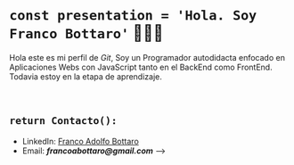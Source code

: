 # ```const presentation = 'Hola. Soy Franco Bottaro'``` 🧑🏻‍💻


Hola este es mi perfil de _Git_, Soy un Programador autodidacta enfocado en Aplicaciones Webs con JavaScript tanto en el BackEnd como FrontEnd. Todavia estoy en la etapa de aprendizaje.

<br>

## ```return Contacto():```

- LinkedIn: [Franco Adolfo Bottaro](https://www.linkedin.com/in/franco-adolfo-bottaro-4a1499193)
- Email: **_francoabottaro@gmail.com_**
-->
